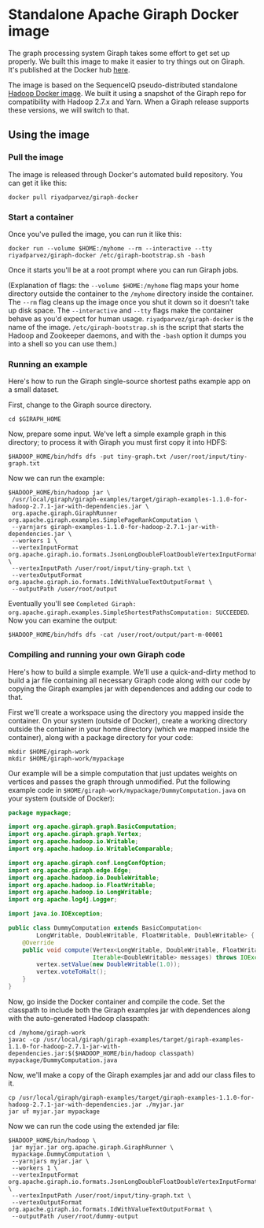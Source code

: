 # Standalone Apache Giraph Docker image

The graph processing system Giraph takes some effort to get set up properly. We built this image to make it easier to try things out on Giraph. It's published at the Docker hub [here](https://registry.hub.docker.com/u/riyadparvez/giraph-docker/).


The image is based on the SequenceIQ pseudo-distributed standalone [Hadoop Docker image](https://registry.hub.docker.com/u/sequenceiq/hadoop-docker/). We built it using a snapshot of the Giraph repo for compatibility with Hadoop 2.7.x and Yarn. When a Giraph release supports these versions, we will switch to that.

## Using the image

### Pull the image

The image is released through Docker's automated build repository. You can get it like this:

```
docker pull riyadparvez/giraph-docker
```

### Start a container

Once you've pulled the image, you can run it like this:

```
docker run --volume $HOME:/myhome --rm --interactive --tty riyadparvez/giraph-docker /etc/giraph-bootstrap.sh -bash
```
Once it starts you'll be at a root prompt where you can run Giraph jobs.

(Explanation of flags: the ```--volume $HOME:/myhome``` flag maps your home directory outside the container to the ```/myhome``` directory inside the container. The ```--rm``` flag cleans up the image once you shut it down so it doesn't take up disk space. The ```--interactive``` and ```--tty``` flags make the container behave as you'd expect for human usage. ```riyadparvez/giraph-docker``` is the name of the image. ```/etc/giraph-bootstrap.sh``` is the script that starts the Hadoop and Zookeeper daemons, and with the ```-bash``` option it dumps you into a shell so you can use them.)

### Running an example

Here's how to run the Giraph single-source shortest paths example app on a small dataset.

First, change to the Giraph source directory.
```
cd $GIRAPH_HOME
```

Now, prepare some input. We've left a simple example graph in this directory; to process it with Giraph you must first copy it into HDFS:
```
$HADOOP_HOME/bin/hdfs dfs -put tiny-graph.txt /user/root/input/tiny-graph.txt
```

Now we can run the example:
```
$HADOOP_HOME/bin/hadoop jar \
 /usr/local/giraph/giraph-examples/target/giraph-examples-1.1.0-for-hadoop-2.7.1-jar-with-dependencies.jar \
 org.apache.giraph.GiraphRunner org.apache.giraph.examples.SimplePageRankComputation \
 --yarnjars giraph-examples-1.1.0-for-hadoop-2.7.1-jar-with-dependencies.jar \
 --workers 1 \
 --vertexInputFormat org.apache.giraph.io.formats.JsonLongDoubleFloatDoubleVertexInputFormat \
 --vertexInputPath /user/root/input/tiny-graph.txt \
 --vertexOutputFormat org.apache.giraph.io.formats.IdWithValueTextOutputFormat \
 --outputPath /user/root/output
```

Eventually you'll see ```Completed Giraph: org.apache.giraph.examples.SimpleShortestPathsComputation: SUCCEEDED```. Now you can examine the output:
```
$HADOOP_HOME/bin/hdfs dfs -cat /user/root/output/part-m-00001
```

### Compiling and running your own Giraph code

Here's how to build a simple example. We'll use a quick-and-dirty method to build a jar file containing all necessary Giraph code along with our code by copying the Giraph examples jar with dependences and adding our code to that.

First we'll create a workspace using the directory you mapped inside the container. On your system (outside of Docker), create a working directory outside the container in your home directory (which we mapped inside the container), along with a package directory for your code:
```
mkdir $HOME/giraph-work
mkdir $HOME/giraph-work/mypackage
```

Our example will be a simple computation that just updates weights on vertices and passes the graph through unmodified. Put the following example code in ```$HOME/giraph-work/mypackage/DummyComputation.java``` on your system (outside of Docker):
```java
package mypackage;

import org.apache.giraph.graph.BasicComputation;
import org.apache.giraph.graph.Vertex;
import org.apache.hadoop.io.Writable;
import org.apache.hadoop.io.WritableComparable;

import org.apache.giraph.conf.LongConfOption;
import org.apache.giraph.edge.Edge;
import org.apache.hadoop.io.DoubleWritable;
import org.apache.hadoop.io.FloatWritable;
import org.apache.hadoop.io.LongWritable;
import org.apache.log4j.Logger;

import java.io.IOException;

public class DummyComputation extends BasicComputation<
        LongWritable, DoubleWritable, FloatWritable, DoubleWritable> {
    @Override
    public void compute(Vertex<LongWritable, DoubleWritable, FloatWritable> vertex,
                        Iterable<DoubleWritable> messages) throws IOException {
        vertex.setValue(new DoubleWritable(1.0));
        vertex.voteToHalt();
    }
}
```

Now, go inside the Docker container and compile the code. Set the classpath to include both the Giraph examples jar with dependences along with the auto-generated Hadoop classpath:
```
cd /myhome/giraph-work
javac -cp /usr/local/giraph/giraph-examples/target/giraph-examples-1.1.0-for-hadoop-2.7.1-jar-with-dependencies.jar:$($HADOOP_HOME/bin/hadoop classpath) mypackage/DummyComputation.java
```

Now, we'll make a copy of the Giraph examples jar and add our class files to it.
```
cp /usr/local/giraph/giraph-examples/target/giraph-examples-1.1.0-for-hadoop-2.7.1-jar-with-dependencies.jar ./myjar.jar
jar uf myjar.jar mypackage
```

Now we can run the code using the extended jar file:
```
$HADOOP_HOME/bin/hadoop \
 jar myjar.jar org.apache.giraph.GiraphRunner \
 mypackage.DummyComputation \
 --yarnjars myjar.jar \
 --workers 1 \
 --vertexInputFormat org.apache.giraph.io.formats.JsonLongDoubleFloatDoubleVertexInputFormat \
 --vertexInputPath /user/root/input/tiny-graph.txt \
 --vertexOutputFormat org.apache.giraph.io.formats.IdWithValueTextOutputFormat \
 --outputPath /user/root/dummy-output
```
